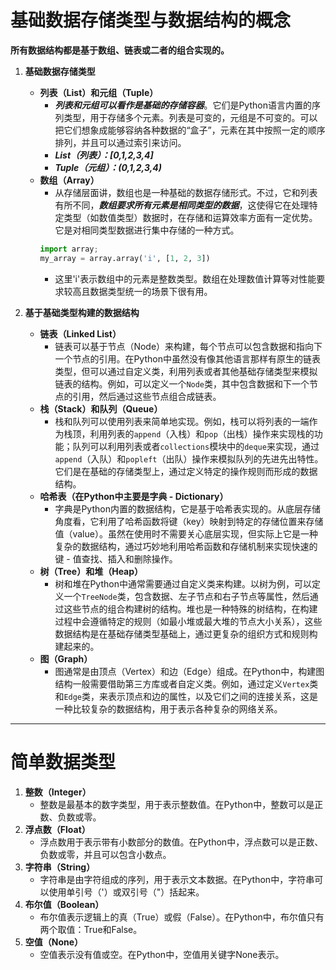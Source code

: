 # 基础数据存储类型与数据结构的概念
 **所有数据结构都是基于数组、链表或二者的组合实现的。**

1. **基础数据存储类型**
   - **列表（List）和元组（Tuple）**
     - ***列表和元组可以看作是基础的存储容器***。它们是Python语言内置的序列类型，用于存储多个元素。列表是可变的，元组是不可变的。可以把它们想象成能够容纳各种数据的“盒子”，元素在其中按照一定的顺序排列，并且可以通过索引来访问。
      - ***List（列表）：[0,1,2,3,4]***
      - ***Tuple（元组）：(0,1,2,3,4)***
   - **数组（Array）**
     - 从存储层面讲，数组也是一种基础的数据存储形式。不过，它和列表有所不同，***数组要求所有元素是相同类型的数据***，这使得它在处理特定类型（如数值类型）数据时，在存储和运算效率方面有一定优势。它是对相同类型数据进行集中存储的一种方式。
      ```python
      import array;
      my_array = array.array('i', [1, 2, 3])
      ```
     - 这里'i'表示数组中的元素是整数类型。数组在处理数值计算等对性能要求较高且数据类型统一的场景下很有用。
     
2. **基于基础类型构建的数据结构**
   - **链表（Linked List）**
     - 链表可以基于节点（Node）来构建，每个节点可以包含数据和指向下一个节点的引用。在Python中虽然没有像其他语言那样有原生的链表类型，但可以通过自定义类，利用列表或者其他基础存储类型来模拟链表的结构。例如，可以定义一个`Node`类，其中包含数据和下一个节点的引用，然后通过这些节点组合成链表。
   - **栈（Stack）和队列（Queue）**
     - 栈和队列可以使用列表来简单地实现。例如，栈可以将列表的一端作为栈顶，利用列表的`append`（入栈）和`pop`（出栈）操作来实现栈的功能；队列可以利用列表或者`collections`模块中的`deque`来实现，通过`append`（入队）和`popleft`（出队）操作来模拟队列的先进先出特性。它们是在基础的存储类型上，通过定义特定的操作规则而形成的数据结构。
   - **哈希表（在Python中主要是字典 - Dictionary）**
     - 字典是Python内置的数据结构，它是基于哈希表实现的。从底层存储角度看，它利用了哈希函数将键（key）映射到特定的存储位置来存储值（value）。虽然在使用时不需要关心底层实现，但实际上它是一种复杂的数据结构，通过巧妙地利用哈希函数和存储机制来实现快速的键 - 值查找、插入和删除操作。
   - **树（Tree）和堆（Heap）**
     - 树和堆在Python中通常需要通过自定义类来构建。以树为例，可以定义一个`TreeNode`类，包含数据、左子节点和右子节点等属性，然后通过这些节点的组合构建树的结构。堆也是一种特殊的树结构，在构建过程中会遵循特定的规则（如最小堆或最大堆的节点大小关系），这些数据结构是在基础存储类型基础上，通过更复杂的组织方式和规则构建起来的。
   - **图（Graph）**
     - 图通常是由顶点（Vertex）和边（Edge）组成。在Python中，构建图结构一般需要借助第三方库或者自定义类。例如，通过定义`Vertex`类和`Edge`类，来表示顶点和边的属性，以及它们之间的连接关系，这是一种比较复杂的数据结构，用于表示各种复杂的网络关系。
---
# 简单数据类型
1. **整数（Integer）**
   - 整数是最基本的数字类型，用于表示整数值。在Python中，整数可以是正数、负数或零。
2. **浮点数（Float）**
   - 浮点数用于表示带有小数部分的数值。在Python中，浮点数可以是正数、负数或零，并且可以包含小数点。
3. **字符串（String）**
   - 字符串是由字符组成的序列，用于表示文本数据。在Python中，字符串可以使用单引号（'）或双引号（"）括起来。
4. **布尔值（Boolean）**
   - 布尔值表示逻辑上的真（True）或假（False）。在Python中，布尔值只有两个取值：True和False。
5. **空值（None）**
   - 空值表示没有值或空。在Python中，空值用关键字None表示。
